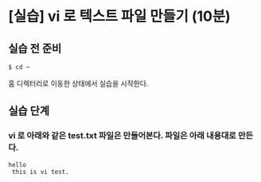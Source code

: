 # [실습] vi 로 텍스트 파일 만들기 (10분)

## 실습 전 준비

```bash
$ cd ~
```

홈 디렉터리로 이동한 상태에서 실습을 시작한다.


## 실습 단계


### vi 로 아래와 같은 test.txt 파일은 만들어본다. 파일은 아래 내용대로 만든다.

```
hello
 this is vi test.
```
